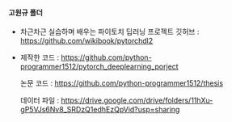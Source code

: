 #### 고원규 폴더

* 차근차근 실습하며 배우는 파이토치 딥러닝 프로젝트 깃허브 : https://github.com/wikibook/pytorchdl2
* 
  제작한 코드 : https://github.com/python-programmer1512/pytorch_deeplearning_porject
  
  논문 코드 : https://github.com/python-programmer1512/thesis
  
  
  데이터 파일 :  https://drive.google.com/drive/folders/11hXu-gP5VJs6Nv8_SRDzQ1edhEzQpVid?usp=sharing
